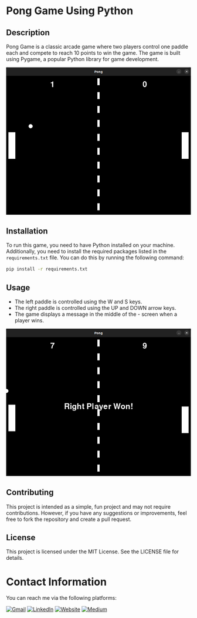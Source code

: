 # Pong Game Using Python

## Description

Pong Game is a classic arcade game where two players control one paddle each and compete to reach 10 points to win the game. The game is built using Pygame, a popular Python library for game development.

![Picture-1](images/picture-1.png)

## Installation

To run this game, you need to have Python installed on your machine. Additionally, you need to install the required packages listed in the `requirements.txt` file. You can do this by running the following command:

```bash
pip install -r requirements.txt
```

## Usage
- The left paddle is controlled using the W and S keys.
- The right paddle is controlled using the UP and DOWN arrow keys.
- The game displays a message in the middle of the - screen when a player wins.

![Picture-2](images/picture-2.png)

## Contributing
This project is intended as a simple, fun project and may not require contributions. However, if you have any suggestions or improvements, feel free to fork the repository and create a pull request.

## License
This project is licensed under the MIT License. See the LICENSE file for details.

# Contact Information
You can reach me via the following platforms:

[![Gmail](https://img.shields.io/badge/Gmail-D14836?style=for-the-badge&logo=gmail&logoColor=white)](mailto:mahdirafati680@gmail.com)
[![LinkedIn](https://img.shields.io/badge/LinkedIn-0077B5?style=for-the-badge&logo=linkedin&logoColor=white)]([https://www.linkedin.com/in/mahdi-rafati-97420a197/])
[![Website](https://img.shields.io/badge/Website-4285F4?style=for-the-badge&logo=google&logoColor=white)]([https://www.hopp.bio/mehdirt])
[![Medium](https://img.shields.io/badge/Medium-12100E?style=for-the-badge&logo=medium&logoColor=white)]([https://medium.com/@mehdirt])
